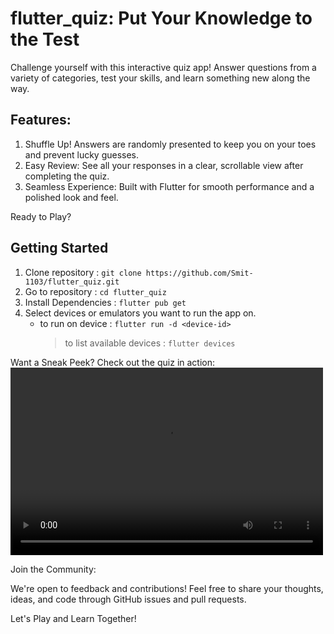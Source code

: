 

# flutter_quiz: Put Your Knowledge to the Test

Challenge yourself with this interactive quiz app! Answer questions from a variety of categories, test your skills, and learn something new along the way.

## Features:
1. Shuffle Up! Answers are randomly presented to keep you on your toes and prevent lucky guesses.
2. Easy Review: See all your responses in a clear, scrollable view after completing the quiz.
3. Seamless Experience: Built with Flutter for smooth performance and a polished look and feel.

Ready to Play?

## Getting Started
1. Clone repository : `git clone https://github.com/Smit-1103/flutter_quiz.git`
2. Go to repository : `cd flutter_quiz`
3. Install Dependencies : `flutter pub get`
4. Select devices or emulators you want to run the app on.
	- to run on device : `flutter run -d <device-id>`
		> to list available devices :  `flutter devices`

Want a Sneak Peek?
Check out the quiz in action:
<video controls src="/assets/demo.mp4" width="500" height="300"></video>

Join the Community:

We're open to feedback and contributions! Feel free to share your thoughts, ideas, and code through GitHub issues and pull requests.

Let's Play and Learn Together!
